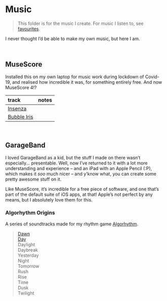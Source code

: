 # Music

> This folder is for the music I create. For music I listen to, see [favourites](../~lists/favourites/music.md).

I never thought I’d be able to make my own music, but here I am.


<br>


## MuseScore
Installed this on my own laptop for music work during lockdown of Covid-19, and realised how incredible it was, for something entirely free. And now MuseScore 4!?

| track | notes |
| :---- | :---- |
| [Insenza](tracks/Insenza.mp3) | |
| [Bubble Iris](tracks/Bubble%20Iris.mp3) | |


<br>


## GarageBand
I loved GarageBand as a kid, but the stuff I made on there wasn’t especially... presentable. Well, now I’ve returned to it with a lot more understanding and experience – and an iPad with an Apple Pencil (:P), which makes it *soo* much nicer – and y’know what, you can create some pretty awesome stuff on it.

Like MuseScore, it’s incredible for a free piece of software, and one that’s part of the default suite of iOS apps, at that! Apple’s not perfect by any means, but I absolutely love them for this.

### Algorhythm Origins
A series of soundtracks made for my rhythm game [Algorhythm](https://github.com/Sup2point0/Algorhythm).

> [Dawn](tracks/Algorhythm%20Origins/Dawn.m4a)  
> [Day](tracks/Algorhythm%20Origins/Day.m4a)  
> Daylight  
> Daybreak  
> Yesterday  
> Night  
> Tomorrow  
> Rush  
> Rise  
> Time  
> Dusk  
> Twilight  
